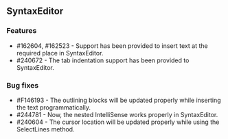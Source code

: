 ## SyntaxEditor

### Features

* \#162604, \#162523 - Support has been provided to insert text at the required place in SyntaxEditor.
* \#240672 - The tab indentation support has been provided to SyntaxEditor.

### Bug fixes

* \#F146193 - The outlining blocks will be updated properly while inserting the text programmatically.
* \#244781 - Now, the nested IntelliSense works properly in SyntaxEditor.
* \#240604 - The cursor location will be updated properly while using the SelectLines method.